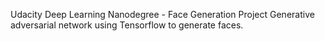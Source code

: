 Udacity Deep Learning Nanodegree - Face Generation Project
Generative adversarial network using Tensorflow to generate faces.
